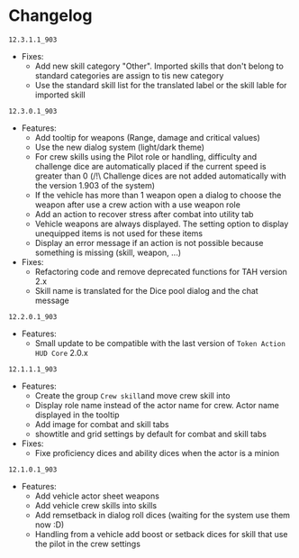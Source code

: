 # Changelog

`12.3.1.1_903`

* Fixes:
  * Add new skill category "Other". Imported skills that don't belong to standard categories are assign to tis new category
  * Use the standard skill list for the translated label or the skill lable for imported skill

`12.3.0.1_903`

* Features:
  * Add tooltip for weapons (Range, damage and critical values)
  * Use the new dialog system (light/dark theme)
  * For crew skills using the Pilot role or handling, difficulty and challenge dice are automatically placed if the current speed is greater than 0 (/!\ Challenge dices are not added automatically with the version 1.903 of the system)
  * If the vehicle has more than 1 weapon open a dialog to choose the weapon after use a crew action with a use weapon role
  * Add an action to recover stress after combat into utility tab
  * Vehicle weapons are always displayed. The setting option to display unequipped items is not used for these items
  * Display an error message if an action is not possible because something is missing (skill, weapon, ...)
* Fixes:
  * Refactoring code and remove deprecated functions for TAH version 2.x
  * Skill name is translated for the Dice pool dialog and the chat message

`12.2.0.1_903`

* Features:
  * Small update to be compatible with the last version of `Token Action HUD Core` 2.0.x

`12.1.1.1_903`

* Features:
  * Create the group `Crew skill`and move crew skill into
  * Display role name instead of the actor name for crew. Actor name displayed in the tooltip
  * Add image for combat and skill tabs
  * showtitle and grid settings by default for combat and skill tabs
* Fixes:
  * Fixe proficiency dices and ability dices when the actor is a minion

`12.1.0.1_903`

* Features:
  * Add vehicle actor sheet weapons
  * Add vehicle crew skills into skills
  * Add remsetback in dialog roll dices (waiting for the system use them now :D)
  * Handling from a vehicle add boost or setback dices for skill that use the pilot in the crew settings
